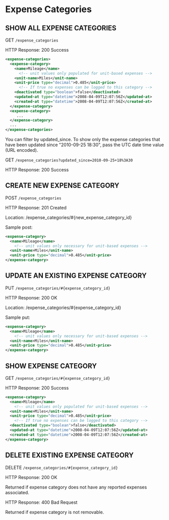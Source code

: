 # Expense Categories

## SHOW ALL EXPENSE CATEGORIES

GET `/expense_categories`

HTTP Response: 200 Success

```xml
<expense-categories>
  <expense-category>
    <name>Mileage</name>
      <!-- unit values only populated for unit-based expenses -->
    <unit-name>Miles</unit-name>
    <unit-price type="decimal">0.485</unit-price>
      <!-- If true no expenses can be logged to this category -->
    <deactivated type="boolean">false</deactivated>
    <updated-at type="datetime">2008-04-09T12:07:56Z</updated-at>
    <created-at type="datetime">2008-04-09T12:07:56Z</created-at>
  </expense-category>
  <expense-category>
     ...
  </expense-category>
  ...
</expense-categories>
```

You can filter by updated_since. To show only the expense categories that have been updated since "2010-09-25 18:30", pass the UTC date time value (URL encoded).

GET `/expense_categories?updated_since=2010-09-25+18%3A30`

HTTP Response: 200 Success

## CREATE NEW EXPENSE CATEGORY

POST `/expense_categories`

HTTP Response: 201 Created

Location: /expense_categories/#{new_expense_category_id}

Sample post:

```xml
<expense-category>
  <name>Mileage</name>
    <!-- unit values only necessary for unit-based expenses -->
  <unit-name>Miles</unit-name>
  <unit-price type="decimal">0.485</unit-price>
</expense-category>
```

## UPDATE AN EXISTING EXPENSE CATEGORY

PUT `/expense_categories/#{expense_category_id}`

HTTP Response: 200 OK

Location: /expense_categories/#{expense_category_id}

Sample put:

```xml
<expense-category>
  <name>Mileage</name>
    <!-- unit values only necessary for unit-based expenses -->
  <unit-name>Miles</unit-name>
  <unit-price type="decimal">0.485</unit-price>
</expense-category>
```

## SHOW EXPENSE CATEGORY

GET `/expense_categories/#{expense_category_id}`

HTTP Response: 200 Success

```xml
<expense-category>
  <name>Mileage</name>
    <!-- unit values only populated for unit-based expenses -->
  <unit-name>Miles</unit-name>
  <unit-price type="decimal">0.485</unit-price>
    <!-- If true no expenses can be logged to this category -->
  <deactivated type="boolean">false</deactivated>
  <updated-at type="datetime">2008-04-09T12:07:56Z</updated-at>
  <created-at type="datetime">2008-04-09T12:07:56Z</created-at>
</expense-category>
```

## DELETE EXISTING EXPENSE CATEGORY

DELETE `/expense_categories/#{expense_category_id}`

HTTP Response: 200 OK

Returned if expense category does not have any reported expenses associated.

HTTP Response: 400 Bad Request

Returned if expense category is not removable.
